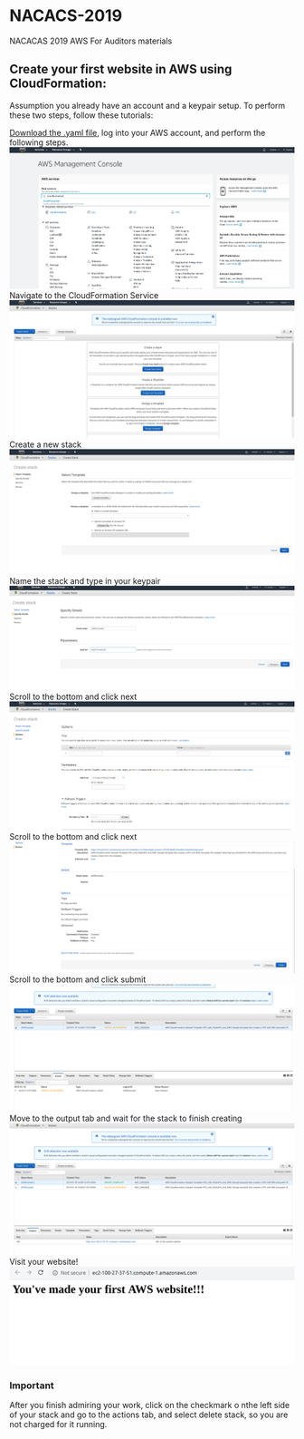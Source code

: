# NACACS-2019
NACACAS 2019 AWS For Auditors materials


## Create your first website in AWS using CloudFormation:
Assumption you already have an account and a keypair setup. To perform these two steps, follow these tutorials:


[Download the .yaml file](https://github.com/aclarkData/NACACS-2019/blob/master/CloudFormationSample.yaml), log into your AWS account, and perform the following steps.
![AWSHome](/images/1.png)
Navigate to the CloudFormation Service
![2](/images/2.png)
Create a new stack
![3](/images/3.png)
Name the stack and type in your keypair
![4](/images/4.png)
Scroll to the bottom and click next
![5](/images/5.png)
Scroll to the bottom and click next
![6](/images/6.png)
Scroll to the bottom and click submit
![7](/images/7.png)
Move to the output tab and wait for the stack to finish creating
![8](/images/8.png)
Visit your website!
![10](/images/10.png)
### Important
After you finish admiring your work, click on the checkmark o nthe left side of your stack and go to the actions tab, and select delete stack, so you are not charged for it running. 
